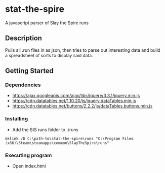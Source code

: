 # stat-the-spire

A javascript parser of Slay the Spire runs

## Description

Pulls all .run files in as json, then tries to parse out interesting data and build a spreadsheet of sorts to display said data. 

## Getting Started

### Dependencies

* https://ajax.googleapis.com/ajax/libs/jquery/3.3.1/jquery.min.js
* https://cdn.datatables.net/1.10.20/js/jquery.dataTables.min.js
* https://cdn.datatables.net/buttons/2.2.2/js/dataTables.buttons.min.js

### Installing

* Add the StS runs folder to ./runs
```
mklink /D C:\path-to\stat-the-spire\runs "C:\Program Files (x86)\Steam\steamapps\common\SlayTheSpire\runs"
```

### Executing program

* Open index.html
